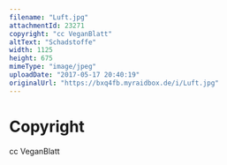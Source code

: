 ```yaml
---
filename: "Luft.jpg"
attachmentId: 23271
copyright: "cc VeganBlatt"
altText: "Schadstoffe"
width: 1125
height: 675
mimeType: "image/jpeg"
uploadDate: "2017-05-17 20:40:19"
originalUrl: "https://bxq4fb.myraidbox.de/i/Luft.jpg"
---
```


# Copyright

cc VeganBlatt
